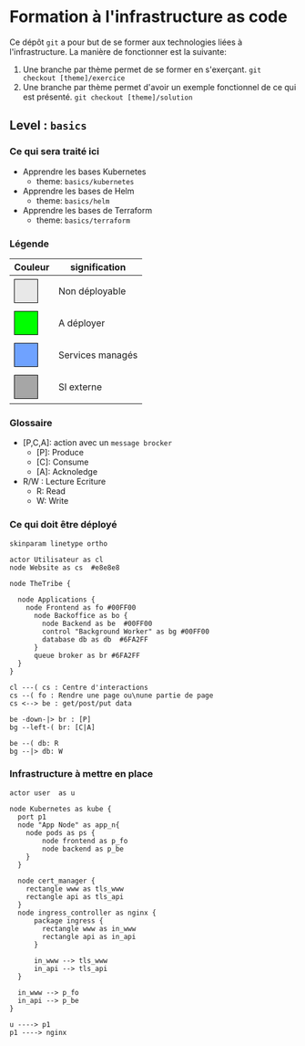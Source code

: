 # Formation à l'infrastructure as code

Ce dépôt ``git`` a pour but de se former aux technologies liées à l'infrastructure. La manière de fonctionner est la suivante: 

1. Une branche par thème permet de se former en s'exerçant. `git checkout [theme]/exercice`
2. Une branche par thème permet d'avoir un exemple fonctionnel de ce qui est présenté. `git checkout [theme]/solution`

## Level : `basics`

### Ce qui sera traité ici

* Apprendre les bases Kubernetes 
  * theme: `basics/kubernetes`
* Apprendre les bases de Helm 
  * theme: `basics/helm`
* Apprendre les bases de Terraform 
  * theme: `basics/terraform`


### Légende

Couleur                                                                                                                    | signification
---------------------------------------------------------------------------------------------------------------------------|-----------------
<span style="color: #000; background-color:#e8e8e8; padding: 10px 20px; border: 1px solid #000; line-height:50px;"></span> | Non déployable
<span style="color: #000; background-color:#00FF00; padding: 10px 20px; border: 1px solid #000; line-height:50px;"></span> | A déployer
<span style="color: #000; background-color:#6FA2FF; padding: 10px 20px; border: 1px solid #000; line-height:50px;"></span> | Services managés
<span style="color: #000; background-color:#a6a6a6; padding: 10px 20px; border: 1px solid #000; line-height:50px;"></span> | SI externe

### Glossaire

* [P,C,A]: action avec un `message brocker`
  * \[P\]: Produce
  * \[C\]: Consume
  * \[A\]: Acknoledge
* R/W : Lecture Ecriture
  * R: Read
  * W: Write

### Ce qui doit être déployé

```plantuml
skinparam linetype ortho

actor Utilisateur as cl
node Website as cs  #e8e8e8

node TheTribe {

  node Applications {
    node Frontend as fo #00FF00
      node Backoffice as bo {
        node Backend as be  #00FF00
        control "Background Worker" as bg #00FF00
        database db as db  #6FA2FF
      }
      queue broker as br #6FA2FF
  }
}

cl ---( cs : Centre d'interactions
cs --( fo : Rendre une page ou\nune partie de page
cs <--> be : get/post/put data

be -down-|> br : [P]
bg --left-( br: [C|A]

be --( db: R
bg --|> db: W
```

### Infrastructure à mettre en place

```plantuml
actor user  as u

node Kubernetes as kube {
  port p1
  node "App Node" as app_n{
    node pods as ps {
        node frontend as p_fo
        node backend as p_be
    }
  }

  node cert_manager {
    rectangle www as tls_www
    rectangle api as tls_api
  }
  node ingress_controller as nginx {
      package ingress {
        rectangle www as in_www
        rectangle api as in_api
      }

      in_www --> tls_www
      in_api --> tls_api
  }

  in_www --> p_fo
  in_api --> p_be
}

u ----> p1
p1 ----> nginx
```